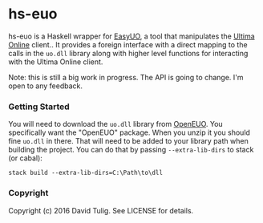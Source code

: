 hs-euo
======

hs-euo is a Haskell wrapper for [EasyUO], a tool that manipulates the [Ultima Online] client.. It provides a foreign interface with a direct mapping to the calls in the `uo.dll` library along with higher level functions for interacting with the Ultima Online client.

Note: this is still a big work in progress. The API is going to change. I'm open to any feedback.

### Getting Started

You will need to download the `uo.dll` library from [OpenEUO]. You specifically want the "OpenEUO" package. When you unzip it you should fine `uo.dll` in there. That will need to be added to your library path when building the project. You can do that by passing `--extra-lib-dirs` to stack (or cabal):

    stack build --extra-lib-dirs=C:\Path\to\dll

### Copyright

Copyright (c) 2016 David Tulig. See LICENSE for details.

[EasyUO]: http://www.easyuo.com/
[OpenEUO]: http://www.easyuo.com/forum/viewtopic.php?t=52615
[Ultima Online]: http://uo.com/